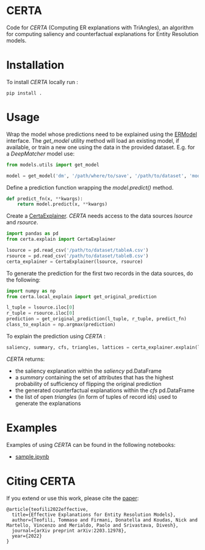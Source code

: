 CERTA
=======

Code for _CERTA_ (Computing ER explanations with TriAngles), an algorithm for computing saliency and counterfactual explanations for Entity Resolution models.

# Installation

To install _CERTA_ locally run :
```shell
pip install .
```

# Usage

Wrap the model whose predictions need to be explained using the [ERModel](models/ermodel.py) interface.
The _get_model_ utility method will load an existing model, if available, or train a new one using the data in the provided dataset.
E.g. for a _DeepMatcher_ model use:

```python
from models.utils import get_model

model = get_model('dm', '/path/where/to/save', '/path/to/dataset', 'modelname')
```

Define a prediction function wrapping the _model.predict()_ method.

```python
def predict_fn(x, **kwargs):
    return model.predict(x, **kwargs)
```

Create a [CertaExplainer](certa/explain.py). 
_CERTA_ needs access to the data sources _lsource_ and _rsource_. 

```python
import pandas as pd
from certa.explain import CertaExplainer

lsource = pd.read_csv('/path/to/dataset/tableA.csv')
rsource = pd.read_csv('/path/to/dataset/tableB.csv')
certa_explainer = CertaExplainer(lsource, rsource)
```

To generate the prediction for the first two records in the data sources, do the following:

```python
import numpy as np
from certa.local_explain import get_original_prediction

l_tuple = lsource.iloc[0]
r_tuple = rsource.iloc[0]
prediction = get_original_prediction(l_tuple, r_tuple, predict_fn)
class_to_explain = np.argmax(prediction)
```

To explain the prediction using _CERTA_ :

```python
saliency, summary, cfs, triangles, lattices = certa_explainer.explain(l_tuple, r_tuple, predict_fn)
```
_CERTA_ returns:
* the saliency explanation within the _saliency_ pd.DataFrame 
* a _summary_ containing the set of attributes that has the highest probability of sufficiency of flipping the original prediction
* the generated counterfactual explanations within the _cfs_ pd.DataFrame 
* the list of open _triangles_ (in form of tuples of record ids) used to generate the explanations

# Examples

Examples of using _CERTA_ can be found in the following notebooks:
* [sample.ipynb](notebooks/sample.ipynb)

# Citing CERTA

If you extend or use this work, please cite the [paper](https://arxiv.org/abs/2203.12978):

```
@article{teofili2022effective,
  title={Effective Explanations for Entity Resolution Models},
  author={Teofili, Tommaso and Firmani, Donatella and Koudas, Nick and Martello, Vincenzo and Merialdo, Paolo and Srivastava, Divesh},
  journal={arXiv preprint arXiv:2203.12978},
  year={2022}
}
```